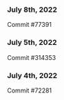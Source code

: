 ### July 8th, 2022

Commit #77391

### July 5th, 2022

Commit #314353


### July 4th, 2022

Commit #72281
